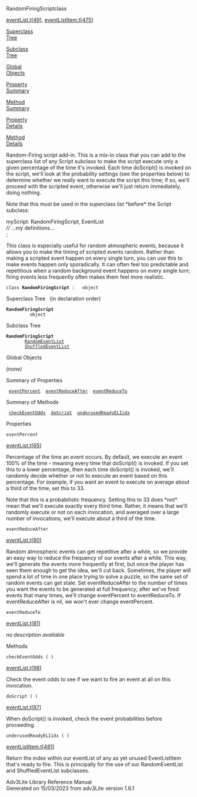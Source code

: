 <span class="title">RandomFiringScript</span><span class="type">class</span>

[eventList.t](../file/eventList.t.html)\[[49](../source/eventList.t.html#49)\],
[eventListItem.t](../file/eventListItem.t.html)\[[475](../source/eventListItem.t.html#475)\]

[Superclass  
Tree](#_SuperClassTree_)

[Subclass  
Tree](#_SubClassTree_)

[Global  
Objects](#_ObjectSummary_)

[Property  
Summary](#_PropSummary_)

[Method  
Summary](#_MethodSummary_)

[Property  
Details](#_Properties_)

[Method  
Details](#_Methods_)

<div class="fdesc">

Random-Firing script add-in. This is a mix-in class that you can add to
the superclass list of any Script subclass to make the script execute
only a given percentage of the time it's invoked. Each time doScript()
is invoked on the script, we'll look at the probability settings (see
the properties below) to determine whether we really want to execute the
script this time; if so, we'll proceed with the scripted event,
otherwise we'll just return immediately, doing nothing.

Note that this must be used in the superclass list \*before\* the Script
subclass:

myScript: RandomFiringScript, EventList  
// ...my definitions...  
;

This class is especially useful for random atmospheric events, because
it allows you to make the timing of scripted events random. Rather than
making a scripted event happen on every single turn, you can use this to
make events happen only sporadically. It can often feel too predictable
and repetitious when a random background event happens on every single
turn; firing events less frequently often makes them feel more
realistic.

`class `**`RandomFiringScript`**` :   object`

</div>

<span id="_SuperClassTree_"></span>

<div class="mjhd">

<span class="hdln">Superclass Tree</span>   (in declaration order)

</div>

**`RandomFiringScript`**  
`         object`  
<span id="_SubClassTree_"></span>

<div class="mjhd">

<span class="hdln">Subclass Tree</span>  

</div>

**`RandomFiringScript`**  
`         `[`RandomEventList`](../object/RandomEventList.html)  
`         `[`ShuffledEventList`](../object/ShuffledEventList.html)  
<span id="_ObjectSummary_"></span>

<div class="mjhd">

<span class="hdln">Global Objects</span>  

</div>

*(none)* <span id="_PropSummary_"></span>

<div class="mjhd">

<span class="hdln">Summary of Properties</span>  

</div>

` `[`eventPercent`](#eventPercent)`  `[`eventReduceAfter`](#eventReduceAfter)`  `[`eventReduceTo`](#eventReduceTo)`  `

<span id="_MethodSummary_"></span>

<div class="mjhd">

<span class="hdln">Summary of Methods</span>  

</div>

` `[`checkEventOdds`](#checkEventOdds)`  `[`doScript`](#doScript)`  `[`underusedReadyELIidx`](#underusedReadyELIidx)`  `

<span id="_Properties_"></span>

<div class="mjhd">

<span class="hdln">Properties</span>  

</div>

<span id="eventPercent"></span>

`eventPercent`

[eventList.t](../file/eventList.t.html)\[[65](../source/eventList.t.html#65)\]

<div class="desc">

Percentage of the time an event occurs. By default, we execute an event
100% of the time - meaning every time that doScript() is invoked. If you
set this to a lower percentage, then each time doScript() is invoked,
we'll randomly decide whether or not to execute an event based on this
percentage. For example, if you want an event to execute on average
about a third of the time, set this to 33.

Note that this is a probabilistic frequency. Setting this to 33 does
\*not\* mean that we'll execute exactly every third time. Rather, it
means that we'll randomly execute or not on each invocation, and
averaged over a large number of invocations, we'll execute about a third
of the time.

</div>

<span id="eventReduceAfter"></span>

`eventReduceAfter`

[eventList.t](../file/eventList.t.html)\[[80](../source/eventList.t.html#80)\]

<div class="desc">

Random atmospheric events can get repetitive after a while, so we
provide an easy way to reduce the frequency of our events after a while.
This way, we'll generate the events more frequently at first, but once
the player has seen them enough to get the idea, we'll cut back.
Sometimes, the player will spend a lot of time in one place trying to
solve a puzzle, so the same set of random events can get stale. Set
eventReduceAfter to the number of times you want the events to be
generated at full frequency; after we've fired events that many times,
we'll change eventPercent to eventReduceTo. If eventReduceAfter is nil,
we won't ever change eventPercent.

</div>

<span id="eventReduceTo"></span>

`eventReduceTo`

[eventList.t](../file/eventList.t.html)\[[81](../source/eventList.t.html#81)\]

<div class="desc">

*no description available*

</div>

<span id="_Methods_"></span>

<div class="mjhd">

<span class="hdln">Methods</span>  

</div>

<span id="checkEventOdds"></span>

`checkEventOdds ( )`

[eventList.t](../file/eventList.t.html)\[[98](../source/eventList.t.html#98)\]

<div class="desc">

Check the event odds to see if we want to fire an event at all on this
invocation.

</div>

<span id="doScript"></span>

`doScript ( )`

[eventList.t](../file/eventList.t.html)\[[87](../source/eventList.t.html#87)\]

<div class="desc">

When doScript() is invoked, check the event probabilities before
proceeding.

</div>

<span id="underusedReadyELIidx"></span>

`underusedReadyELIidx ( )`

[eventListItem.t](../file/eventListItem.t.html)\[[481](../source/eventListItem.t.html#481)\]

<div class="desc">

Return the index within our eventList of any as yet unused EventListItem
that's ready to fire. This is principally for the use of our
RandomEventList and ShuffledEventList subclasses.

</div>

<div class="ftr">

Adv3Lite Library Reference Manual  
Generated on 15/03/2023 from adv3Lite version 1.6.1

</div>
